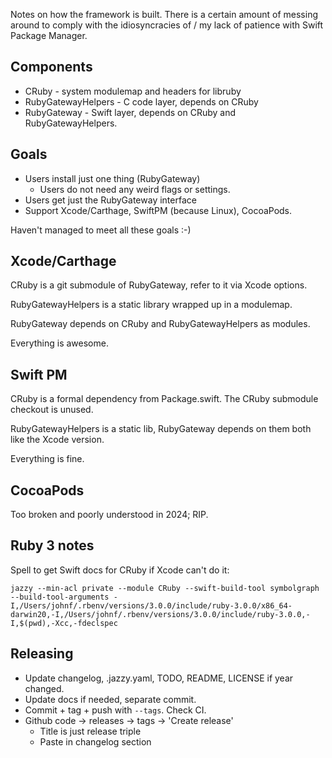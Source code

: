 Notes on how the framework is built.  There is a certain amount of messing
around to comply with the idiosyncracies of / my lack of patience with
Swift Package Manager.

## Components 

* CRuby - system modulemap and headers for libruby
* RubyGatewayHelpers - C code layer, depends on CRuby
* RubyGateway - Swift layer, depends on CRuby and RubyGatewayHelpers.

## Goals 

* Users install just one thing (RubyGateway)
  * Users do not need any weird flags or settings.
* Users get just the RubyGateway interface
* Support Xcode/Carthage, SwiftPM (because Linux), CocoaPods.

Haven't managed to meet all these goals :-)

## Xcode/Carthage

CRuby is a git submodule of RubyGateway, refer to it via Xcode options.

RubyGatewayHelpers is a static library wrapped up in a modulemap.

RubyGateway depends on CRuby and RubyGatewayHelpers as modules.

Everything is awesome.

## Swift PM 

CRuby is a formal dependency from Package.swift.  The CRuby submodule
checkout is unused.

RubyGatewayHelpers is a static lib, RubyGateway depends on them both like
the Xcode version.

Everything is fine.

## CocoaPods

Too broken and poorly understood in 2024; RIP.

## Ruby 3 notes

Spell to get Swift docs for CRuby if Xcode can't do it:
```shell
jazzy --min-acl private --module CRuby --swift-build-tool symbolgraph --build-tool-arguments -I,/Users/johnf/.rbenv/versions/3.0.0/include/ruby-3.0.0/x86_64-darwin20,-I,/Users/johnf/.rbenv/versions/3.0.0/include/ruby-3.0.0,-I,$(pwd),-Xcc,-fdeclspec
```

## Releasing

* Update changelog, .jazzy.yaml, TODO, README, LICENSE if year changed.
* Update docs if needed, separate commit.
* Commit + tag + push with `--tags`.  Check CI.
* Github code -> releases -> tags -> 'Create release'
  * Title is just release triple
  * Paste in changelog section
